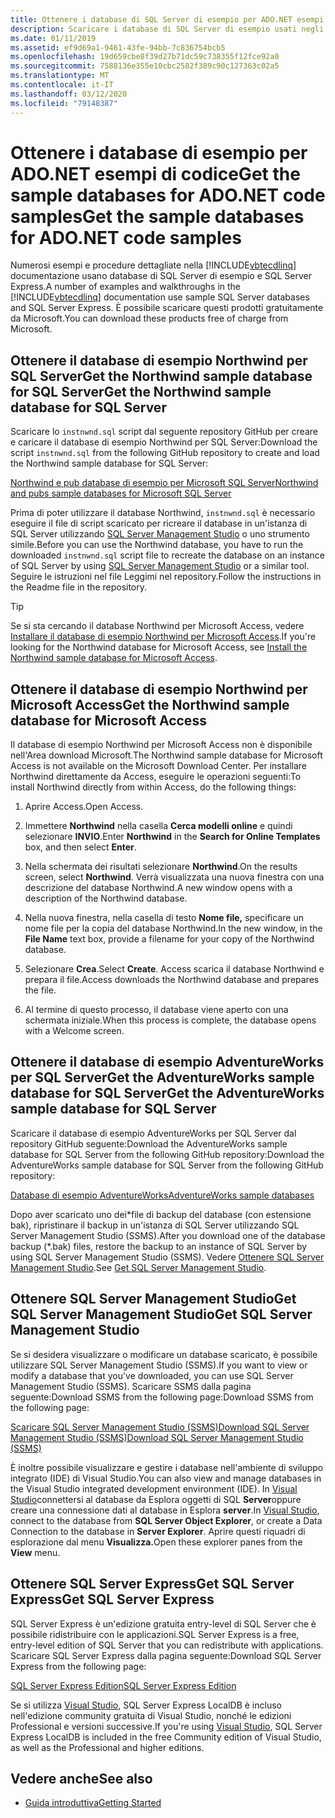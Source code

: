 ```yaml
---
title: Ottenere i database di SQL Server di esempio per ADO.NET esempi di codiceGet the sample SQL Server databases for ADO.NET code samples
description: Scaricare i database di SQL Server di esempio usati negli esempi di codice nella documentazione di ADO.NET, nonché SQL Server e gli strumenti di gestioneDownload the sample SQL Server databases used in the code samples in the ADO.NET documentation, as well as SQL Server and management tools
ms.date: 01/11/2019
ms.assetid: ef9d69a1-9461-43fe-94bb-7c836754bcb5
ms.openlocfilehash: 19d659cbe8f39d27b71dc59c738355f12fce92a0
ms.sourcegitcommit: 7588136e355e10cbc2582f389c90c127363c02a5
ms.translationtype: MT
ms.contentlocale: it-IT
ms.lasthandoff: 03/12/2020
ms.locfileid: "79148387"
---
```

# <a name="get-the-sample-databases-for-adonet-code-samples"></a><span data-ttu-id="deabe-103">Ottenere i database di esempio per ADO.NET esempi di codiceGet the sample databases for ADO.NET code samples</span><span class="sxs-lookup"><span data-stu-id="deabe-103">Get the sample databases for ADO.NET code samples</span></span>

<span data-ttu-id="deabe-104">Numerosi esempi e procedure dettagliate nella [!INCLUDE[vbtecdlinq](../../../../../../includes/vbtecdlinq-md.md)] documentazione usano database di SQL Server di esempio e SQL Server Express.</span><span class="sxs-lookup"><span data-stu-id="deabe-104">A number of examples and walkthroughs in the [!INCLUDE[vbtecdlinq](../../../../../../includes/vbtecdlinq-md.md)] documentation use sample SQL Server databases and SQL Server Express.</span></span> <span data-ttu-id="deabe-105">È possibile scaricare questi prodotti gratuitamente da Microsoft.</span><span class="sxs-lookup"><span data-stu-id="deabe-105">You can download these products free of charge from Microsoft.</span></span>

## <a name="get-the-northwind-sample-database-for-sql-server"></a><span data-ttu-id="deabe-106">Ottenere il database di esempio Northwind per SQL ServerGet the Northwind sample database for SQL Server</span><span class="sxs-lookup"><span data-stu-id="deabe-106">Get the Northwind sample database for SQL Server</span></span>

<span data-ttu-id="deabe-107">Scaricare lo `instnwnd.sql` script dal seguente repository GitHub per creare e caricare il database di esempio Northwind per SQL Server:</span><span class="sxs-lookup"><span data-stu-id="deabe-107">Download the script `instnwnd.sql` from the following GitHub repository to create and load the Northwind sample database for SQL Server:</span></span>

[<span data-ttu-id="deabe-108">Northwind e pub database di esempio per Microsoft SQL Server</span><span class="sxs-lookup"><span data-stu-id="deabe-108">Northwind and pubs sample databases for Microsoft SQL Server</span></span>](https://github.com/Microsoft/sql-server-samples/tree/master/samples/databases/northwind-pubs)

<span data-ttu-id="deabe-109">Prima di poter utilizzare il database Northwind, `instnwnd.sql` è necessario eseguire il file di script scaricato per ricreare il database in un'istanza di SQL Server utilizzando [SQL Server Management Studio](#get_ssms) o uno strumento simile.</span><span class="sxs-lookup"><span data-stu-id="deabe-109">Before you can use the Northwind database, you have to run the downloaded `instnwnd.sql` script file to recreate the database on an instance of SQL Server by using [SQL Server Management Studio](#get_ssms) or a similar tool.</span></span> <span data-ttu-id="deabe-110">Seguire le istruzioni nel file Leggimi nel repository.</span><span class="sxs-lookup"><span data-stu-id="deabe-110">Follow the instructions in the Readme file in the repository.</span></span>

> [!TIP]
> <span data-ttu-id="deabe-111">Se si sta cercando il database Northwind per Microsoft Access, vedere [Installare il database di esempio Northwind per Microsoft Access](#northwind_access).</span><span class="sxs-lookup"><span data-stu-id="deabe-111">If you're looking for the Northwind database for Microsoft Access, see [Install the Northwind sample database for Microsoft Access](#northwind_access).</span></span>

## <a name="get-the-northwind-sample-database-for-microsoft-access"></a><a name="northwind_access"></a><span data-ttu-id="deabe-112">Ottenere il database di esempio Northwind per Microsoft Access</span><span class="sxs-lookup"><span data-stu-id="deabe-112">Get the Northwind sample database for Microsoft Access</span></span>

<span data-ttu-id="deabe-113">Il database di esempio Northwind per Microsoft Access non è disponibile nell'Area download Microsoft.</span><span class="sxs-lookup"><span data-stu-id="deabe-113">The Northwind sample database for Microsoft Access is not available on the Microsoft Download Center.</span></span> <span data-ttu-id="deabe-114">Per installare Northwind direttamente da Access, eseguire le operazioni seguenti:</span><span class="sxs-lookup"><span data-stu-id="deabe-114">To install Northwind directly from within Access, do the following things:</span></span>

1. <span data-ttu-id="deabe-115">Aprire Access.</span><span class="sxs-lookup"><span data-stu-id="deabe-115">Open Access.</span></span>

1. <span data-ttu-id="deabe-116">Immettere **Northwind** nella casella **Cerca modelli online** e quindi selezionare **INVIO**.</span><span class="sxs-lookup"><span data-stu-id="deabe-116">Enter **Northwind** in the **Search for Online Templates** box, and then select **Enter**.</span></span>

1. <span data-ttu-id="deabe-117">Nella schermata dei risultati selezionare **Northwind**.</span><span class="sxs-lookup"><span data-stu-id="deabe-117">On the results screen, select **Northwind**.</span></span> <span data-ttu-id="deabe-118">Verrà visualizzata una nuova finestra con una descrizione del database Northwind.</span><span class="sxs-lookup"><span data-stu-id="deabe-118">A new window opens with a description of the Northwind database.</span></span>

1. <span data-ttu-id="deabe-119">Nella nuova finestra, nella casella di testo **Nome file,** specificare un nome file per la copia del database Northwind.</span><span class="sxs-lookup"><span data-stu-id="deabe-119">In the new window, in the **File Name** text box, provide a filename for your copy of the Northwind database.</span></span>

1. <span data-ttu-id="deabe-120">Selezionare **Crea**.</span><span class="sxs-lookup"><span data-stu-id="deabe-120">Select **Create**.</span></span> <span data-ttu-id="deabe-121">Access scarica il database Northwind e prepara il file.</span><span class="sxs-lookup"><span data-stu-id="deabe-121">Access downloads the Northwind database and prepares the file.</span></span>

1. <span data-ttu-id="deabe-122">Al termine di questo processo, il database viene aperto con una schermata iniziale.</span><span class="sxs-lookup"><span data-stu-id="deabe-122">When this process is complete, the database opens with a Welcome screen.</span></span>

## <a name="get-the-adventureworks-sample-database-for-sql-server"></a><span data-ttu-id="deabe-123">Ottenere il database di esempio AdventureWorks per SQL ServerGet the AdventureWorks sample database for SQL Server</span><span class="sxs-lookup"><span data-stu-id="deabe-123">Get the AdventureWorks sample database for SQL Server</span></span>

<span data-ttu-id="deabe-124">Scaricare il database di esempio AdventureWorks per SQL Server dal repository GitHub seguente:Download the AdventureWorks sample database for SQL Server from the following GitHub repository:</span><span class="sxs-lookup"><span data-stu-id="deabe-124">Download the AdventureWorks sample database for SQL Server from the following GitHub repository:</span></span>

[<span data-ttu-id="deabe-125">Database di esempio AdventureWorks</span><span class="sxs-lookup"><span data-stu-id="deabe-125">AdventureWorks sample databases</span></span>](https://github.com/Microsoft/sql-server-samples/releases/tag/adventureworks)

<span data-ttu-id="deabe-126">Dopo aver scaricato uno dei\*file di backup del database (con estensione bak), ripristinare il backup in un'istanza di SQL Server utilizzando SQL Server Management Studio (SSMS).</span><span class="sxs-lookup"><span data-stu-id="deabe-126">After you download one of the database backup (\*.bak) files, restore the backup to an instance of SQL Server by using SQL Server Management Studio (SSMS).</span></span> <span data-ttu-id="deabe-127">Vedere [Ottenere SQL Server Management Studio](#get_ssms).</span><span class="sxs-lookup"><span data-stu-id="deabe-127">See [Get SQL Server Management Studio](#get_ssms).</span></span>

## <a name="get-sql-server-management-studio"></a><a name="get_ssms"></a><span data-ttu-id="deabe-128">Ottenere SQL Server Management StudioGet SQL Server Management Studio</span><span class="sxs-lookup"><span data-stu-id="deabe-128">Get SQL Server Management Studio</span></span>
<span data-ttu-id="deabe-129">Se si desidera visualizzare o modificare un database scaricato, è possibile utilizzare SQL Server Management Studio (SSMS).</span><span class="sxs-lookup"><span data-stu-id="deabe-129">If you want to view or modify a database that you've downloaded, you can use SQL Server Management Studio (SSMS).</span></span> <span data-ttu-id="deabe-130">Scaricare SSMS dalla pagina seguente:Download SSMS from the following page:</span><span class="sxs-lookup"><span data-stu-id="deabe-130">Download SSMS from the following page:</span></span>

[<span data-ttu-id="deabe-131">Scaricare SQL Server Management Studio (SSMS)Download SQL Server Management Studio (SSMS)</span><span class="sxs-lookup"><span data-stu-id="deabe-131">Download SQL Server Management Studio (SSMS)</span></span>](/sql/ssms/download-sql-server-management-studio-ssms)

<span data-ttu-id="deabe-132">È inoltre possibile visualizzare e gestire i database nell'ambiente di sviluppo integrato (IDE) di Visual Studio.</span><span class="sxs-lookup"><span data-stu-id="deabe-132">You can also view and manage databases in the Visual Studio integrated development environment (IDE).</span></span> <span data-ttu-id="deabe-133">In [Visual Studio](https://www.visualstudio.com/downloads/?utm_medium=microsoft&utm_source=docs.microsoft.com&utm_campaign=button+cta&utm_content=download+vs2017)connettersi al database da Esplora oggetti di SQL **Server**oppure creare una connessione dati al database in Esplora **server**.</span><span class="sxs-lookup"><span data-stu-id="deabe-133">In [Visual Studio](https://www.visualstudio.com/downloads/?utm_medium=microsoft&utm_source=docs.microsoft.com&utm_campaign=button+cta&utm_content=download+vs2017), connect to the database from **SQL Server Object Explorer**, or create a Data Connection to the database in **Server Explorer**.</span></span> <span data-ttu-id="deabe-134">Aprire questi riquadri di esplorazione dal menu **Visualizza.**</span><span class="sxs-lookup"><span data-stu-id="deabe-134">Open these explorer panes from the **View** menu.</span></span>

## <a name="get-sql-server-express"></a><a name="get_sql"></a><span data-ttu-id="deabe-135">Ottenere SQL Server ExpressGet SQL Server Express</span><span class="sxs-lookup"><span data-stu-id="deabe-135">Get SQL Server Express</span></span>

<span data-ttu-id="deabe-136">SQL Server Express è un'edizione gratuita entry-level di SQL Server che è possibile ridistribuire con le applicazioni.</span><span class="sxs-lookup"><span data-stu-id="deabe-136">SQL Server Express is a free, entry-level edition of SQL Server that you can redistribute with applications.</span></span> <span data-ttu-id="deabe-137">Scaricare SQL Server Express dalla pagina seguente:</span><span class="sxs-lookup"><span data-stu-id="deabe-137">Download SQL Server Express from the following page:</span></span>
  
[<span data-ttu-id="deabe-138">SQL Server Express Edition</span><span class="sxs-lookup"><span data-stu-id="deabe-138">SQL Server Express Edition</span></span>](https://www.microsoft.com/sql-server/sql-server-editions-express)

<span data-ttu-id="deabe-139">Se si utilizza [Visual Studio](https://www.visualstudio.com/downloads/?utm_medium=microsoft&utm_source=docs.microsoft.com&utm_campaign=button+cta&utm_content=download+vs2017), SQL Server Express LocalDB è incluso nell'edizione community gratuita di Visual Studio, nonché le edizioni Professional e versioni successive.</span><span class="sxs-lookup"><span data-stu-id="deabe-139">If you're using [Visual Studio](https://www.visualstudio.com/downloads/?utm_medium=microsoft&utm_source=docs.microsoft.com&utm_campaign=button+cta&utm_content=download+vs2017), SQL Server Express LocalDB is included in the free Community edition of Visual Studio, as well as the Professional and higher editions.</span></span>  

## <a name="see-also"></a><span data-ttu-id="deabe-140">Vedere anche</span><span class="sxs-lookup"><span data-stu-id="deabe-140">See also</span></span>

- [<span data-ttu-id="deabe-141">Guida introduttiva</span><span class="sxs-lookup"><span data-stu-id="deabe-141">Getting Started</span></span>](getting-started.md)

